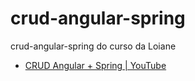 # crud-angular-spring
crud-angular-spring do curso da Loiane

- [CRUD Angular + Spring | YouTube](https://www.youtube.com/playlist?list=PLGxZ4Rq3BOBpwaVgAPxTxhdX_TfSVlTcY)
